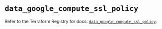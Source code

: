 # `data_google_compute_ssl_policy`

Refer to the Terraform Registry for docs: [`data_google_compute_ssl_policy`](https://registry.terraform.io/providers/hashicorp/google/5.29.0/docs/data-sources/compute_ssl_policy).
